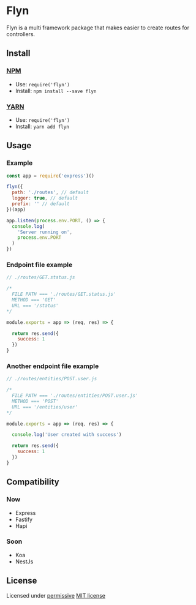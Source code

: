 # Flyn

Flyn is a multi framework package that makes easier to create routes for controllers.

## Install

### [NPM](http://npmjs.org/)
- Use: `require('flyn')`
- Install: `npm install --save flyn`

### [YARN](https://yarnpkg.com/)
- Use: `require('flyn')`
- Install: `yarn add flyn`

## Usage

### Example

``` javascript
const app = require('express')()

flyn({
  path: './routes', // default
  logger: true, // default
  prefix: '' // default
})(app)

app.listen(process.env.PORT, () => {
  console.log(
    'Server running on', 
    process.env.PORT
  )
})

```

### Endpoint file example

```js
// ./routes/GET.status.js

/*
  FILE PATH === './routes/GET.status.js'
  METHOD === 'GET'
  URL === '/status'
*/

module.exports = app => (req, res) => {

  return res.send({
    success: 1
  })
}
```

### Another endpoint file example
```js
// ./routes/entities/POST.user.js

/*
  FILE PATH === './routes/entities/POST.user.js'
  METHOD === 'POST'
  URL === '/entities/user'
*/

module.exports = app => (req, res) => {

  console.log('User created with success')

  return res.send({
    success: 1
  })
}
```

## Compatibility

### Now
 - Express
 - Fastify
 - Hapi
 
### Soon
 - Koa
 - NestJs

## License

Licensed under [permissive](http://en.wikipedia.org/wiki/Permissive_free_software_licence) [MIT license](http://opensource.org/licenses/MIT)


